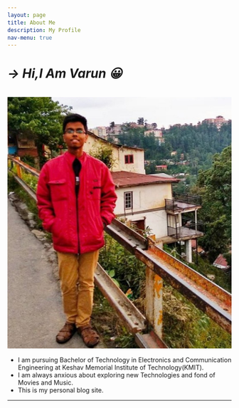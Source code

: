 ```yaml
---
layout: page
title: About Me
description: My Profile
nav-menu: true
---
```


<h1 style="Font-style:italic;">&#8594; Hi,I Am Varun &#128512;</h1>

&nbsp; &nbsp; &nbsp; &nbsp; &nbsp;&nbsp; &nbsp; &nbsp; &nbsp; &nbsp; &nbsp; &nbsp; &nbsp; &nbsp; &nbsp; ![](assets/images/banner.JPG)

- I am pursuing Bachelor of Technology in Electronics and Communication Engineering at Keshav Memorial Institute of Technology(KMIT).
- I am always anxious about exploring new Technologies and fond of Movies and Music. 
- This is my personal blog site.   

************    


         
         



